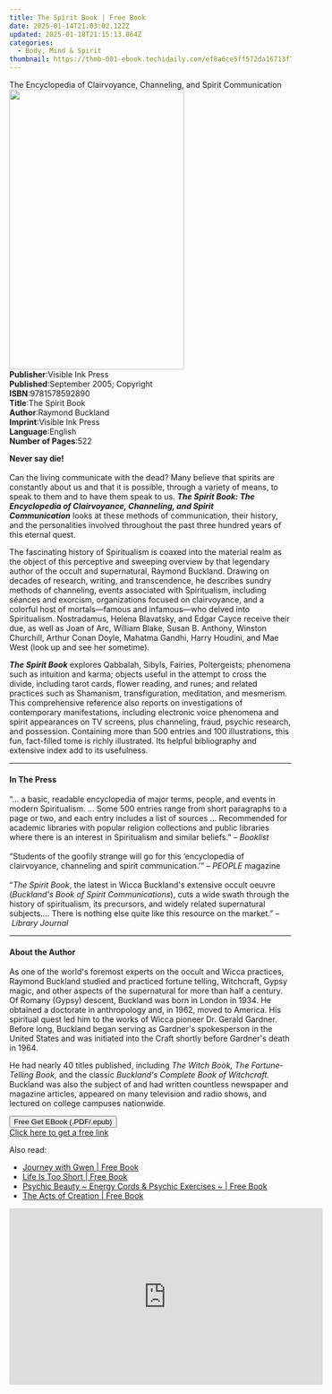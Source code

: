 ```yaml
---
title: The Spirit Book | Free Book
date: 2025-01-14T21:03:02.122Z
updated: 2025-01-18T21:15:13.864Z
categories:
  - Body, Mind & Spirit
thumbnail: https://thmb-001-ebook.techidaily.com/ef8a6ce5ff572da16713f7b697dffd6d9947e796881fbd0b936c3d065b61459d.jpg
---
```

<main id="book-container">
  <div class="flex flex-col">
    <div class="book-brief flex-1 py-6 px-4 sm:p-6 md:py-10 md:px-8">
      <!-- brief-->
      <div class="book-brief-main">
        The Encyclopedia of Clairvoyance, Channeling, and Spirit Communication
      </div>
    </div>
    <div
      class="book-meta-info flex-1 grid gap-4 col-start-1 col-end-3 row-start-1 sm:mb-6 sm:grid-cols-4 lg:gap-6 lg:col-start-2 lg:row-end-6 lg:row-span-6 lg:mb-0"
    >
      <div
        class="book-meta-info-left place-content-center mt-4 p-4 text-sm leading-6 col-start-2 col-span-2 dark:text-slate-400"
      >
        <img
          class="w-full h-500 object-cover rounded-lg sm:h-255 sm:col-span-2 lg:col-span-full"
          src="https://img-001-ebook.techidaily.com/52cf2094b5578e9c2b94e72a5c1d0649a73bc72bba770949a5fa445a8320cfa5.jpg"
          alt=""
          width="312"
          height="500"
        />
      </div>
      <div
        class="book-meta-info-right mt-2 col-start-1 row-start-2 col-span-3 self-center"
      >
        <!-- meta data  -->
        <div class="flex flex-col px-4 md:px-8">
          <div class="flex-1">
            <strong>Publisher</strong>:<span class="px-2"
              >Visible Ink Press</span
            >
          </div>
          <div class="flex-1">
            <strong>Published</strong>:<span class="px-2"
              >September 2005; Copyright</span
            >
          </div>
          <div class="flex-1">
            <strong>ISBN</strong>:<span class="px-2">9781578592890</span>
          </div>
          <div class="flex-1">
            <strong>Title</strong>:<span class="px-2">The Spirit Book</span>
          </div>
          <div class="flex-1">
            <strong>Author</strong>:<span class="px-2">Raymond Buckland</span>
          </div>
          <div class="flex-1">
            <strong>Imprint</strong>:<span class="px-2">Visible Ink Press</span>
          </div>
          <div class="flex-1">
            <strong>Language</strong>:<span class="px-2">English</span>
          </div>
          <div class="flex-1">
            <strong>Number of Pages</strong>:<span class="px-2">522</span>
          </div>
        </div>
      </div>
    </div>
    <div class="book-description flex-1 py-6 px-4 sm:p-6 md:py-10 md:px-8">
      <div class="book-description-main">
        <div accordion-content="" id="description">
          <p class="western">
            <b>Never say die!</b><br /><br /><span
              >Can the living communicate with the dead? Many believe that
              spirits are constantly about us and that it is possible, through a
              variety of means, to speak to them and to have them speak to
              us.&nbsp;</span
            ><i
              ><b
                >The Spirit Book: The Encyclopedia of Clairvoyance, Channeling,
                and Spirit Communication</b
              ></i
            ><span
              >&nbsp;looks at these methods of communication, their history, and
              the personalities involved throughout the past three hundred years
              of this eternal quest.</span
            >
          </p>
          <p>
            The fascinating history of Spiritualism is coaxed into the material
            realm as the object of this perceptive and sweeping overview by that
            legendary author of the occult and supernatural, Raymond Buckland.
            Drawing on decades of research, writing, and transcendence, he
            describes sundry methods of channeling, events associated with
            Spiritualism, including séances and exorcism, organizations focused
            on clairvoyance, and a colorful host of mortals—famous and
            infamous—who delved into Spiritualism. Nostradamus, Helena
            Blavatsky, and Edgar Cayce receive their due, as well as Joan of
            Arc, William Blake, Susan B. Anthony, Winston Churchill, Arthur
            Conan Doyle, Mahatma Gandhi, Harry Houdini, and Mae West (look up
            and see her sometime).
          </p>
          <p>
            <i><b>The Spirit Book</b></i
            >&nbsp;explores Qabbalah, Sibyls, Fairies, Poltergeists; phenomena
            such as intuition and karma; objects useful in the attempt to cross
            the divide, including tarot cards, flower reading, and runes; and
            related practices such as Shamanism, transfiguration, meditation,
            and mesmerism. This comprehensive reference also reports on
            investigations of contemporary manifestations, including electronic
            voice phenomena and spirit appearances on TV screens, plus
            channeling, fraud, psychic research, and possession. Containing more
            than 500 entries and 100 illustrations, this fun, fact-filled tome
            is richly illustrated. Its helpful bibliography and extensive index
            add to its usefulness.
          </p>
        </div>
        <div class="accordion-fader"></div>
      </div>
    </div>
    <div class="book-excerpts flex-1 py-6 px-4 sm:p-6 md:py-10 md:px-8">
      <!-- excerpts-->
      <div class="book-excerpts-main">
        <hr />
        <h4 class="placeholder placeholder-heading">
          <span>In The Press</span>
        </h4>
        <p></p>
        <p class="western">
          <span
            >“… a basic, readable encyclopedia of major terms, people, and
            events in modern Spiritualism. … Some 500 entries range from short
            paragraphs to a page or two, and each entry includes a list of
            sources … Recommended for academic libraries with popular religion
            collections and public libraries where there is an interest in
            Spiritualism and similar beliefs.” –&nbsp;</span
          ><i>Booklist</i><br /><br /><span
            >“Students of the goofily strange will go for this ‘encyclopedia of
            clairvoyance, channeling and spirit communication.’” –&nbsp;</span
          ><i>PEOPLE</i><span>&nbsp;magazine</span><br /><br /><span>“</span
          ><i>The Spirit Book</i
          ><span
            >, the latest in Wicca Buckland's extensive occult oeuvre (</span
          ><i>Buckland's Book of Spirit Communications</i
          ><span
            >), cuts a wide swath through the history of spiritualism, its
            precursors, and widely related supernatural subjects…. There is
            nothing else quite like this resource on the market.” –&nbsp;</span
          ><i>Library Journal</i><br />
        </p>
        <p></p>
      </div>
    </div>
    <div class="book-about-author flex-1 py-6 px-4 sm:p-6 md:py-10 md:px-8">
      <!-- about author-->
      <div class="book-main-author-main">
        <hr />
        <h4 class="placeholder placeholder-heading">
          <span>About the Author</span>
        </h4>
        <p>
          As one of the world's foremost experts on the occult and Wicca
          practices, Raymond Buckland studied and practiced fortune telling,
          Witchcraft, Gypsy magic, and other aspects of the supernatural for
          more than half a century. Of Romany (Gypsy) descent, Buckland was born
          in London in 1934. He obtained a doctorate in anthropology and, in
          1962, moved to America. His spiritual quest led him to the works of
          Wicca pioneer Dr. Gerald Gardner. Before long, Buckland began serving
          as Gardner's spokesperson in the United States and was initiated into
          the Craft shortly before Gardner's death in 1964.
        </p>
        <p>
          He had nearly 40 titles published, including
          <i>The Witch Book, The Fortune-Telling Book,</i> and the classic
          <i>Buckland's Complete Book of Witchcraft.</i> Buckland was also the
          subject of and had written countless newspaper and magazine articles,
          appeared on many television and radio shows, and lectured on college
          campuses nationwide.
        </p>
        <p></p>
      </div>
    </div>
    <div class="book-free-get flex-1 py-6 px-4 sm:p-6 md:py-10 md:px-8">
      <button
        id="btn-free-get"
        class="bg-blue-500 hover:bg-blue-700 text-white font-bold py-2 px-4 rounded"
      >
        Free Get EBook (.PDF/.epub)
      </button>
      <div id="countdown-display" class="px-2 text-lg mt-2"></div>
      <a
        id="free-link"
        class="hidden bg-blue-500 hover:bg-blue-700 text-white font-bold py-2 px-4 rounded"
        href="https://www.ebooks.com/en-us/book/96489595/the-spirit-book/raymond-buckland/"
        target="_blank"
        >Click here to get a free link</a
      >
    </div>
    <script>
      let countdownTime = 0;
      let countdownInterval = null;
      document
        .getElementById('btn-free-get')
        .addEventListener('click', startCountdown);
      function startCountdown() {
        countdownTime = new Date().getTime() + 60000 * 3;
        countdownInterval = setInterval(updateCountdown, 1000);
        document.getElementById('btn-free-get').disabled = true;
        document
          .getElementById('btn-free-get')
          .classList.add('bg-gray-500', 'cursor-not-allowed');
      }
      function updateCountdown() {
        let currentTime = new Date().getTime();
        let timeLeft = countdownTime - currentTime;
        let secondsLeft = Math.floor(timeLeft / 1000);
        document.getElementById('countdown-display').innerHTML =
          `Remaining time: ${secondsLeft} seconds.`;
        if (secondsLeft <= 0) {
          clearInterval(countdownInterval);
          document.getElementById('btn-free-get').classList.add('hidden');
          document.getElementById('free-link').classList.remove('hidden');
          document.getElementById('countdown-display').innerHTML = '';
        }
      }
    </script>
  </div>
</main>

<ins class="adsbygoogle"
      style="display:block"
      data-ad-client="ca-pub-7571918770474297"
      data-ad-slot="8358498916"
      data-ad-format="auto"
      data-full-width-responsive="true"></ins>
    

<span class="atpl-alsoreadstyle">Also read:</span>
<div><ul>
<li><a href="https://novels-ebooks.techidaily.com/138585086-9781452538716-journey-with-gwen/"><u>Journey with Gwen | Free Book</u></a></li>
<li><a href="https://novels-ebooks.techidaily.com/138585813-9781462020249-life-is-too-short/"><u>Life Is Too Short | Free Book</u></a></li>
<li><a href="https://novels-ebooks.techidaily.com/138584808-9781462033850-psychic-beauty-energy-cords-psychic-exercises/"><u>Psychic Beauty ~ Energy Cords & Psychic Exercises ~ | Free Book</u></a></li>
<li><a href="https://novels-ebooks.techidaily.com/138585305-9781475940237-the-acts-of-creation/"><u>The Acts of Creation | Free Book</u></a></li>
</ul></div>

<!-- affiliate ads begin -->
<iframe width="560" height="315" src="https://www.youtube.com/embed/slm2NjVPNtk?si=9ow6g1ucmf0TnT4T" title="YouTube video player" frameborder="0" allow="accelerometer; autoplay; clipboard-write; encrypted-media; gyroscope; picture-in-picture; web-share" referrerpolicy="strict-origin-when-cross-origin" allowfullscreen></iframe>
<!-- affiliate ads end -->

